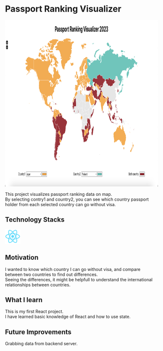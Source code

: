 # Passport Ranking Visualizer

<img src="./img/Screenshot.png" alt="Screenshot" width="100%" height="550"/>

This project visualizes passport ranking data on map.  
By selecting contry1 and country2, you can see which country passport holder from each selected country can go without visa.

## Technology Stacks

<img src="./public/logo192.png" alt="Screenshot" width="50" height="50"/>

## Motivation

I wanted to know which country I can go without visa, and compare between two countries to find out differences.  
Seeing the differences, it might be helpfull to understand the international relationships between countries.

## What I learn

This is my first React project.  
I have learned basic knowledge of React and how to use state.

## Future Improvements

Grabbing data from backend server.
